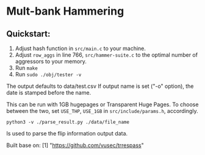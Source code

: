 # Mult-bank Hammering

## Quickstart:

1. Adjust hash function in `src/main.c` to your machine.
2. Adjust `row_aggs` in line 766, `src/hammer-suite.c` to the optimal number of aggressors to your memory.
3. Run `make`
4. Run `sudo ./obj/tester -v`

The output defaults to data/test.csv
If output name is set ("-o" option), the date is stamped before the name.

This can be run with 1GB hugepages or Transparent Huge Pages. 
To choose between the two, set `USE_THP`, `USE_1GB` in `src/include/params.h`, accordingly.

```
python3 -v ./parse_result.py ./data/file_name
```
Is used to parse the flip information output data.

Built base on:
[1] "https://github.com/vusec/trrespass"